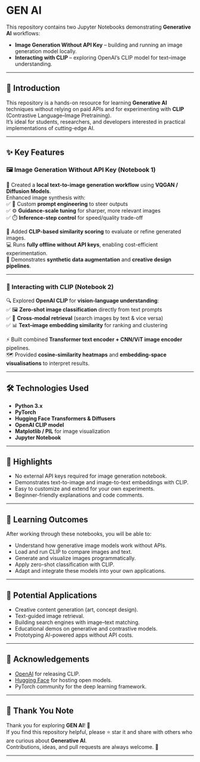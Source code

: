 # GEN AI

This repository contains two Jupyter Notebooks demonstrating **Generative AI** workflows:

- **Image Generation Without API Key** – building and running an image generation model locally.
- **Interacting with CLIP** – exploring OpenAI’s CLIP model for text–image understanding.
---

## 📖 Introduction
This repository is a hands-on resource for learning **Generative AI** techniques without relying on paid APIs and for experimenting with **CLIP** (Contrastive Language–Image Pretraining).  
It’s ideal for students, researchers, and developers interested in practical implementations of cutting-edge AI.

---

## ✨ Key Features  

### 🖼️ Image Generation Without API Key (Notebook 1)

🚀 Created a **local text-to-image generation workflow** using **VQGAN / Diffusion Models**.  
Enhanced image synthesis with:  
✅ 📝 Custom **prompt engineering** to steer outputs  
✅ ⚙️ **Guidance-scale tuning** for sharper, more relevant images  
✅ ⏱️ **Inference-step control** for speed/quality trade-off  

🤝 Added **CLIP-based similarity scoring** to evaluate or refine generated images.  
💻 Runs **fully offline without API keys**, enabling cost-efficient experimentation.  
🎨 Demonstrates **synthetic data augmentation** and **creative design pipelines**.

---

### 🔹 Interacting with CLIP (Notebook 2)

🔍 Explored **OpenAI CLIP** for **vision-language understanding**:  
✅ 🖼️ **Zero-shot image classification** directly from text prompts  
✅ 🔄 **Cross-modal retrieval** (search images by text & vice versa)  
✅ 📊 **Text–image embedding similarity** for ranking and clustering  

⚡ Built combined **Transformer text encoder + CNN/ViT image encoder** pipelines.  
🗺️ Provided **cosine-similarity heatmaps** and **embedding-space visualisations** to interpret results.


---

## 🛠️ Technologies Used
- **Python 3.x**
- **PyTorch**  
- **Hugging Face Transformers & Diffusers**  
- **OpenAI CLIP model**  
- **Matplotlib / PIL** for image visualization  
- **Jupyter Notebook**

---

## 🌟 Highlights
- No external API keys required for image generation notebook.  
- Demonstrates text-to-image and image-to-text embeddings with CLIP.  
- Easy to customize and extend for your own experiments.  
- Beginner-friendly explanations and code comments.

---

## 🎯 Learning Outcomes
After working through these notebooks, you will be able to:
- Understand how generative image models work without APIs.
- Load and run CLIP to compare images and text.
- Generate and visualize images programmatically.
- Apply zero-shot classification with CLIP.
- Adapt and integrate these models into your own applications.

---

## 🚀 Potential Applications
- Creative content generation (art, concept design).
- Text-guided image retrieval.
- Building search engines with image–text matching.
- Educational demos on generative and contrastive models.
- Prototyping AI-powered apps without API costs.

---

## 🙏 Acknowledgements
- [OpenAI](https://openai.com/) for releasing CLIP.  
- [Hugging Face](https://huggingface.co/) for hosting open models.  
- PyTorch community for the deep learning framework.  

---

## 💌 Thank You Note
Thank you for exploring **GEN AI**! 🌟  
If you find this repository helpful, please ⭐ star it and share with others who are curious about **Generative AI**.  
Contributions, ideas, and pull requests are always welcome. 🚀

---
